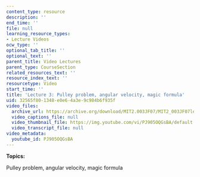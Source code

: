 ```yaml
---
content_type: resource
description: ''
end_time: ''
file: null
learning_resource_types:
- Lecture Videos
ocw_type: ''
optional_tab_title: ''
optional_text: ''
parent_title: Video Lectures
parent_type: CourseSection
related_resources_text: ''
resource_index_text: ''
resourcetype: Video
start_time: ''
title: 'Lecture 3: Pulley problem, angular velocity, magic formula'
uid: 32565f80-1348-e0e6-4a3e-9c984b6f935f
video_files:
  archive_url: https://archive.org/download/MIT2.003JF07/MIT2_003JF07lec03_220k.mp4
  video_captions_file: null
  video_thumbnail_file: https://img.youtube.com/vi/PJ905OQGsBA/default.jpg
  video_transcript_file: null
video_metadata:
  youtube_id: PJ905OQGsBA
---
```


**Topics:**

Pulley problem, angular velocity, magic formula



